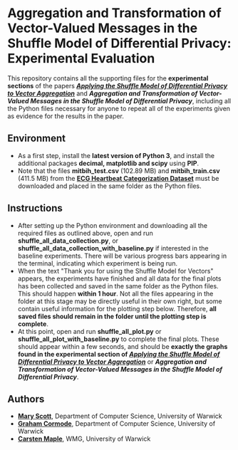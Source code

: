 # Aggregation and Transformation of Vector-Valued Messages in the Shuffle Model of Differential Privacy: Experimental Evaluation

This repository contains all the supporting files for the **experimental sections** of the papers **_[Applying the Shuffle Model of Differential Privacy to Vector Aggregation](https://arxiv.org/abs/2112.05464)_** and **_Aggregation and Transformation of Vector-Valued Messages in the Shuffle Model of Differential Privacy_**, including all the Python files necessary for anyone to repeat all of the experiments given as evidence for the results in the paper.

## Environment

- As a first step, install the **latest version of Python 3**, and install the additional packages **decimal, matplotlib and scipy** using **PIP**.
- Note that the files **mitbih_test.csv** (102.89 MB) and **mitbih_train.csv** (411.5 MB) from the [**ECG Heartbeat Categorization Dataset**](https://www.kaggle.com/shayanfazeli/heartbeat) must be downloaded and placed in the same folder as the Python files.

## Instructions

- After setting up the Python environment and downloading all the required files as outlined above, open and run **shuffle_all_data_collection.py**, or **shuffle_all_data_collection_with_baseline.py** if interested in the baseline experiments. There will be various progress bars appearing in the terminal, indicating which experiment is being run. 
- When the text "Thank you for using the Shuffle Model for Vectors" appears, the experiments have finished and all data for the final plots has been collected and saved in the same folder as the Python files. This should happen **within 1 hour**. Not all the files appearing in the folder at this stage may be directly useful in their own right, but some contain useful information for the plotting step below. Therefore, **all saved files should remain in the folder until the plotting step is complete**.
- At this point, open and run **shuffle_all_plot.py** or **shuffle_all_plot_with_baseline.py** to complete the final plots. These should appear within a few seconds, and should be **exactly the graphs found in the experimental section of _[Applying the Shuffle Model of Differential Privacy to Vector Aggregation](https://arxiv.org/abs/2112.05464)_** or **_Aggregation and Transformation of Vector-Valued Messages in the Shuffle Model of Differential Privacy_**.

## Authors

- **[Mary Scott](https://warwick.ac.uk/fac/sci/dcs/people/u1607226)**, Department of Computer Science, University of Warwick
- **[Graham Cormode](http://dimacs.rutgers.edu/~graham/)**, Department of Computer Science, University of Warwick
- **[Carsten Maple](https://warwick.ac.uk/fac/sci/wmg/people/profile/?wmgid=1102)**, WMG, University of Warwick
